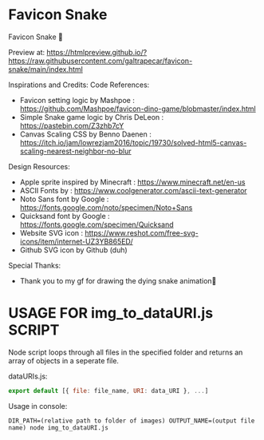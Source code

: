 # Favicon Snake

Favicon Snake 🐍

Preview at: https://htmlpreview.github.io/?https://raw.githubusercontent.com/galtrapecar/favicon-snake/main/index.html

Inspirations and Credits:
Code References:
- Favicon setting logic by Mashpoe : https://github.com/Mashpoe/favicon-dino-game/blobmaster/index.html
- Simple Snake game logic by Chris DeLeon : https://pastebin.com/Z3zhb7cY
- Canvas Scaling CSS by Benno Daenen : https://itch.io/jam/lowrezjam2016/topic/19730/solved-html5-canvas-scaling-nearest-neighbor-no-blur

Design Resources:
- Apple sprite inspired by Minecraft : https://www.minecraft.net/en-us
- ASCII Fonts by : https://www.coolgenerator.com/ascii-text-generator
- Noto Sans font by Google : https://fonts.google.com/noto/specimen/Noto+Sans
- Quicksand font by Google : https://fonts.google.com/specimen/Quicksand
- Website SVG icon : https://www.reshot.com/free-svg-icons/item/internet-UZ3YB865ED/
- Github SVG icon by Github (duh)

Special Thanks:
- Thank you to my gf for drawing the dying snake animation💜

# USAGE FOR img_to_dataURI.js SCRIPT

Node script loops through all files in the specified folder and returns an array of objects in a seperate file.

dataURIs.js: 
```javascript
export default [{ file: file_name, URI: data_URI }, ...]
```

Usage in console:

```console
DIR_PATH=(relative path to folder of images) OUTPUT_NAME=(output file name) node img_to_dataURI.js
```
